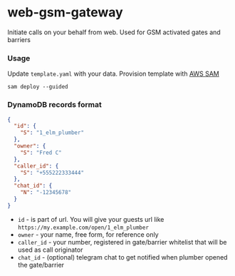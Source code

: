 # web-gsm-gateway
Initiate calls on your behalf from web. Used for GSM activated gates and barriers

### Usage
Update `template.yaml` with your data. Provision template with [AWS SAM](https://docs.aws.amazon.com/serverless-application-model/latest/developerguide/serverless-getting-started-hello-world.html#serverless-getting-started-hello-world-deploy)

```shell
sam deploy --guided
```

### DynamoDB records format

```json
{
  "id": {
    "S": "1_elm_plumber"
  },
  "owner": {
    "S": "Fred C"
  },
  "caller_id": {
    "S": "+555222333444"
  },
  "chat_id": {
    "N": "-12345678"
  }
}
```

 * `id` - is part of url. You will give your guests url like `https://my.example.com/open/1_elm_plumber`
 * `owner` - your name, free form, for reference only
 * `caller_id` - your number, registered in gate/barrier whitelist that will be used as call originator
 * `chat_id` - (optional) telegram chat to get notified when plumber opened the gate/barrier

